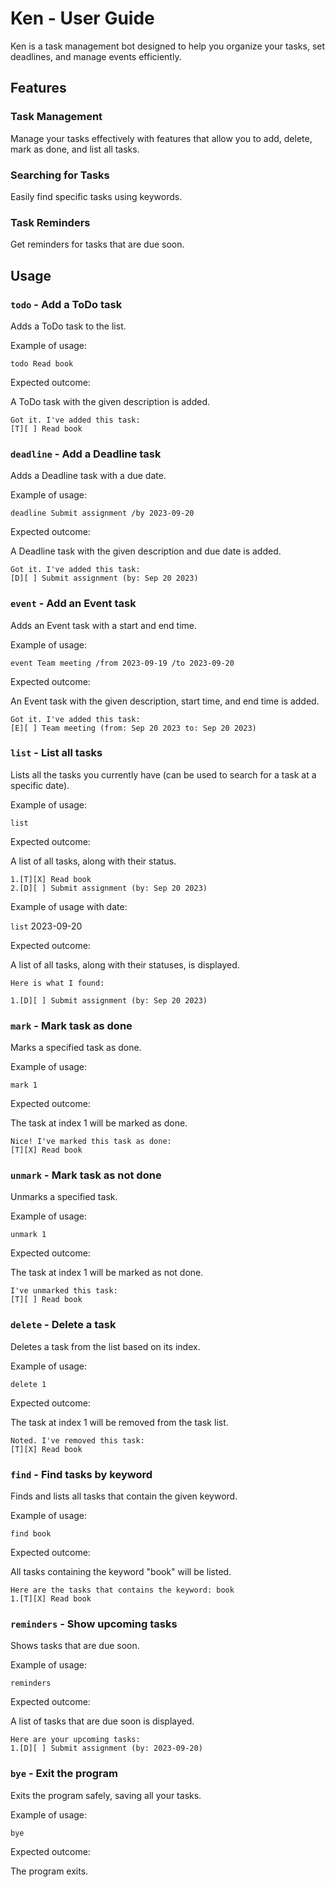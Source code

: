 # Ken - User Guide

Ken is a task management bot designed to help you organize your tasks, set deadlines, and manage events efficiently.

## Features 

### Task Management

Manage your tasks effectively with features that allow you to add, delete, mark as done, and list all tasks.

### Searching for Tasks

Easily find specific tasks using keywords.

### Task Reminders

Get reminders for tasks that are due soon.

## Usage

### `todo` - Add a ToDo task

Adds a ToDo task to the list.

Example of usage:

`todo Read book`

Expected outcome:

A ToDo task with the given description is added.

```
Got it. I've added this task:
[T][ ] Read book
```

### `deadline` - Add a Deadline task

Adds a Deadline task with a due date.

Example of usage:

`deadline Submit assignment /by 2023-09-20`

Expected outcome:

A Deadline task with the given description and due date is added.

```
Got it. I've added this task:
[D][ ] Submit assignment (by: Sep 20 2023)
```

### `event` - Add an Event task

Adds an Event task with a start and end time.

Example of usage:

`event Team meeting /from 2023-09-19 /to 2023-09-20`

Expected outcome:

An Event task with the given description, start time, and end time is added.

```
Got it. I've added this task:
[E][ ] Team meeting (from: Sep 20 2023 to: Sep 20 2023)
```

### `list` - List all tasks

Lists all the tasks you currently have (can be used to search for a task at a specific date).

Example of usage:

`list`

Expected outcome:

A list of all tasks, along with their status.

```
1.[T][X] Read book
2.[D][ ] Submit assignment (by: Sep 20 2023)
```

Example of usage with date:

`list` 2023-09-20

Expected outcome:

A list of all tasks, along with their statuses, is displayed.

```
Here is what I found:

1.[D][ ] Submit assignment (by: Sep 20 2023)
```

### `mark` - Mark task as done

Marks a specified task as done.

Example of usage:

`mark 1`

Expected outcome:

The task at index 1 will be marked as done.

```
Nice! I've marked this task as done: 
[T][X] Read book
```

### `unmark` - Mark task as not done

Unmarks a specified task.

Example of usage:

`unmark 1`

Expected outcome:

The task at index 1 will be marked as not done.

```
I've unmarked this task: 
[T][ ] Read book
```

### `delete` - Delete a task

Deletes a task from the list based on its index.

Example of usage:

`delete 1`

Expected outcome:

The task at index 1 will be removed from the task list.

```
Noted. I've removed this task:
[T][X] Read book
```

### `find` - Find tasks by keyword

Finds and lists all tasks that contain the given keyword.

Example of usage:

`find book`

Expected outcome:

All tasks containing the keyword "book" will be listed.

```
Here are the tasks that contains the keyword: book
1.[T][X] Read book
```

### `reminders` - Show upcoming tasks

Shows tasks that are due soon.

Example of usage:

`reminders`

Expected outcome:

A list of tasks that are due soon is displayed.

```
Here are your upcoming tasks:
1.[D][ ] Submit assignment (by: 2023-09-20)
```
### `bye` - Exit the program

Exits the program safely, saving all your tasks.

Example of usage:

`bye`

Expected outcome:

The program exits.
